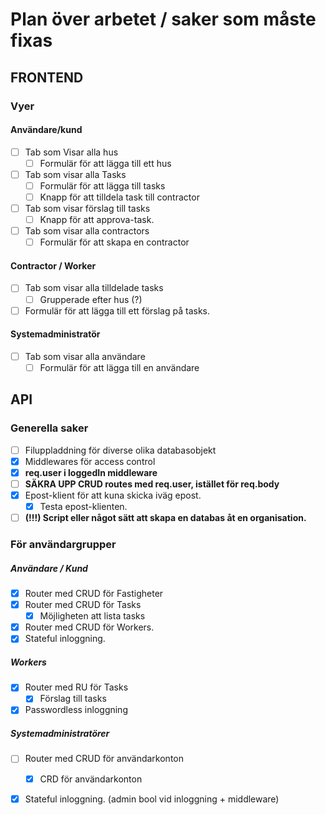 # Plan över arbetet / saker som måste fixas

## FRONTEND
### Vyer
#### Användare/kund
- [ ] Tab som Visar alla hus
    - [ ] Formulär för att lägga till ett hus

- [ ] Tab som visar alla Tasks
    - [ ] Formulär för att lägga till tasks
    - [ ] Knapp för att tilldela task till contractor
- [ ] Tab som visar förslag till tasks
    - [ ] Knapp för att approva-task.

- [ ] Tab som visar alla contractors
    - [ ] Formulär för att skapa en contractor

#### Contractor / Worker
- [ ] Tab som visar alla tilldelade tasks
    - [ ] Grupperade efter hus (?)
- [ ] Formulär för att lägga till ett förslag på tasks.

#### Systemadministratör
- [ ] Tab som visar alla användare
    - [ ] Formulär för att lägga till en användare

## API
### Generella saker
- [ ] Filuppladdning för diverse olika databasobjekt
- [x] Middlewares för access control
- [x] **req.user i loggedIn middleware**
- [ ] **SÄKRA UPP CRUD routes med req.user, istället för req.body**
- [x] Epost-klient för att kuna skicka iväg epost.
    - [x] Testa epost-klienten. 
- [ ] **(!!!) Script eller något sätt att skapa en databas åt en organisation.**

### För användargrupper
##### Användare / Kund

- [x] Router med CRUD för Fastigheter
- [x] Router med CRUD för Tasks
    - [x] Möjligheten att lista tasks
- [x] Router med CRUD för Workers.
- [x] Stateful inloggning.

##### Workers
- [x] Router med RU för Tasks
    - [x] Förslag till tasks
- [x] Passwordless inloggning

##### Systemadministratörer
- [ ] Router med CRUD för användarkonton
    - [x] CRD för användarkonton
- [x] Stateful inloggning. (admin bool vid inloggning + middleware)

